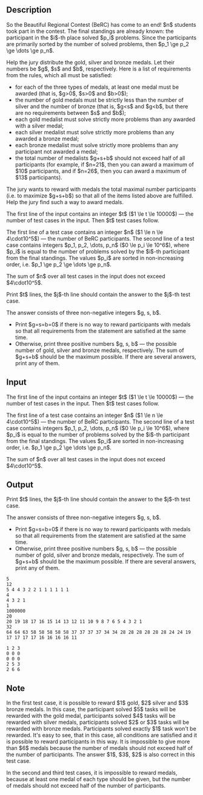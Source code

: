 ## Description

<div><p>So the Beautiful Regional Contest (BeRC) has come to an end! $n$ students took part in the contest. The final standings are already known: the participant in the $i$-th place solved $p_i$ problems. Since the participants are primarily sorted by the number of solved problems, then $p_1 \ge p_2 \ge \dots \ge p_n$.</p><p>Help the jury distribute the gold, silver and bronze medals. Let their numbers be $g$, $s$ and $b$, respectively. Here is a list of requirements from the rules, which all must be satisfied:</p><ul> <li> for each of the three types of medals, at least one medal must be awarded (that is, $g&gt;0$, $s&gt;0$ and $b&gt;0$); </li><li> the number of gold medals must be strictly less than the number of silver and the number of bronze (that is, $g&lt;s$ and $g&lt;b$, but there are no requirements between $s$ and $b$); </li><li> each gold medalist must solve strictly more problems than any awarded with a silver medal; </li><li> each silver medalist must solve strictly more problems than any awarded a bronze medal; </li><li> each bronze medalist must solve strictly more problems than any participant not awarded a medal; </li><li> the total number of medalists $g+s+b$ should not exceed half of all participants (for example, if $n=21$, then you can award a maximum of $10$ participants, and if $n=26$, then you can award a maximum of $13$ participants). </li></ul><p>The jury wants to reward with medals the total <span class="tex-font-style-bf">maximal</span> number participants (i.e. to maximize $g+s+b$) so that all of the items listed above are fulfilled. Help the jury find such a way to award medals.</p></div><div class="input-specification"><p>The first line of the input contains an integer $t$ ($1 \le t \le 10000$) — the number of test cases in the input. Then $t$ test cases follow.</p><p>The first line of a test case contains an integer $n$ ($1 \le n \le 4\cdot10^5$) — the number of BeRC participants. The second line of a test case contains integers $p_1, p_2, \dots, p_n$ ($0 \le p_i \le 10^6$), where $p_i$ is equal to the number of problems solved by the $i$-th participant from the final standings. The values $p_i$ are sorted in non-increasing order, i.e. $p_1 \ge p_2 \ge \dots \ge p_n$.</p><p>The sum of $n$ over all test cases in the input does not exceed $4\cdot10^5$.</p></div><div class="output-specification"><p>Print $t$ lines, the $j$-th line should contain the answer to the $j$-th test case.</p><p>The answer consists of three non-negative integers $g, s, b$.</p><ul> <li> Print $g=s=b=0$ if there is no way to reward participants with medals so that all requirements from the statement are satisfied at the same time. </li><li> Otherwise, print three positive numbers $g, s, b$ — the possible number of gold, silver and bronze medals, respectively. The sum of $g+s+b$ should be the maximum possible. If there are several answers, print any of them. </li></ul></div>

## Input

<p>The first line of the input contains an integer $t$ ($1 \le t \le 10000$) — the number of test cases in the input. Then $t$ test cases follow.</p><p>The first line of a test case contains an integer $n$ ($1 \le n \le 4\cdot10^5$) — the number of BeRC participants. The second line of a test case contains integers $p_1, p_2, \dots, p_n$ ($0 \le p_i \le 10^6$), where $p_i$ is equal to the number of problems solved by the $i$-th participant from the final standings. The values $p_i$ are sorted in non-increasing order, i.e. $p_1 \ge p_2 \ge \dots \ge p_n$.</p><p>The sum of $n$ over all test cases in the input does not exceed $4\cdot10^5$.</p>

## Output

<p>Print $t$ lines, the $j$-th line should contain the answer to the $j$-th test case.</p><p>The answer consists of three non-negative integers $g, s, b$.</p><ul> <li> Print $g=s=b=0$ if there is no way to reward participants with medals so that all requirements from the statement are satisfied at the same time. </li><li> Otherwise, print three positive numbers $g, s, b$ — the possible number of gold, silver and bronze medals, respectively. The sum of $g+s+b$ should be the maximum possible. If there are several answers, print any of them. </li></ul>





```input1
5
12
5 4 4 3 2 2 1 1 1 1 1 1
4
4 3 2 1
1
1000000
20
20 19 18 17 16 15 14 13 12 11 10 9 8 7 6 5 4 3 2 1
32
64 64 63 58 58 58 58 58 37 37 37 37 34 34 28 28 28 28 28 28 24 24 19 17 17 17 17 16 16 16 16 11
```




```output1
1 2 3
0 0 0
0 0 0
2 5 3
2 6 6
```



## Note

<p>In the first test case, it is possible to reward $1$ gold, $2$ silver and $3$ bronze medals. In this case, the participant solved $5$ tasks will be rewarded with the gold medal, participants solved $4$ tasks will be rewarded with silver medals, participants solved $2$ or $3$ tasks will be rewarded with bronze medals. Participants solved exactly $1$ task won't be rewarded. It's easy to see, that in this case, all conditions are satisfied and it is possible to reward participants in this way. It is impossible to give more than $6$ medals because the number of medals should not exceed half of the number of participants. The answer $1$, $3$, $2$ is also correct in this test case.</p><p>In the second and third test cases, it is impossible to reward medals, because at least one medal of each type should be given, but the number of medals should not exceed half of the number of participants.</p>
